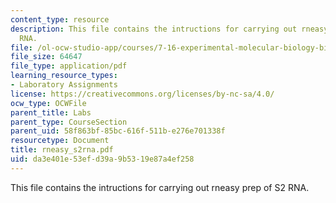 ```yaml
---
content_type: resource
description: This file contains the intructions for carrying out rneasy prep of S2
  RNA.
file: /ol-ocw-studio-app/courses/7-16-experimental-molecular-biology-biotechnology-ii-spring-2005/da3e401e53efd39a9b5319e87a4ef258_rneasy_s2rna.pdf
file_size: 64647
file_type: application/pdf
learning_resource_types:
- Laboratory Assignments
license: https://creativecommons.org/licenses/by-nc-sa/4.0/
ocw_type: OCWFile
parent_title: Labs
parent_type: CourseSection
parent_uid: 58f863bf-85bc-616f-511b-e276e701338f
resourcetype: Document
title: rneasy_s2rna.pdf
uid: da3e401e-53ef-d39a-9b53-19e87a4ef258
---
```

This file contains the intructions for carrying out rneasy prep of S2 RNA.